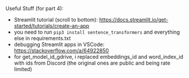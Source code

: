 Useful Stuff (for part 4):
- Streamlit tutorial (scroll to bottom): https://docs.streamlit.io/get-started/tutorials/create-an-app
- you need to run `pip3 install sentence_transformers` and everything else in requirements.txt
- debugging Streamlit apps in VSCode: https://stackoverflow.com/a/64922850
- for get_model_id_gdrive, i replaced embeddings_id and word_index_id with ids from Discord (the original ones are public and being rate limited)
